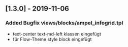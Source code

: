 ## [1.3.0] - 2019-11-06
### Added Bugfix views/blocks/ampel_infogrid.tpl
- text-center text-md-left klassen eingefügt
- für Flow-Theme style block eingefügt